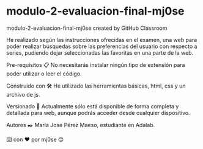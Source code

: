 # modulo-2-evaluacion-final-mj0se
modulo-2-evaluacion-final-mj0se created by GitHub Classroom

He realizado según las instrucciones ofrecidas en el examen, una web para poder realizar búsquedas sobre las preferencias del usuario con respecto a series,
pudiendo dejar seleccionadas las favoritas en una parte de la web.


Pre-requisitos :clipboard:
No necesitarás instalar ningún tipo de extensión para poder utilizar o leer el código. 


Construido con :hammer_and_wrench:
He utilizado las herramientas básicas, html, css y un archivo de js.


Versionado :pushpin:
Actualmente sólo está disponible de forma completa y detallada para web, aunque podrás acceder desde cualquier dispositivo.

Autores :black_nib:
María Jose Pérez Maeso, estudiante en Adalab.


:keyboard: con :heart: por mj0se :blush:
